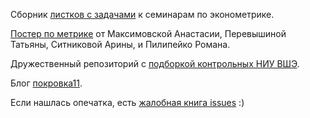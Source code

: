 Сборник [листков с задачами](https://github.com/bdemeshev/metrics_pro/raw/master/metrics_pro.pdf) к семинарам по эконометрике.

[Постер по метрике](https://github.com/bdemeshev/metrics_pro/raw/master/metrics_poster/metrics_poster.pdf) от Максимовской Анастасии, Перевышиной Татьяны, Ситниковой Арины, и Пилипейко Романа.

Дружественный репозиторий с [подборкой контрольных НИУ ВШЭ](https://github.com/bdemeshev/metrics_hse_exams).

Блог [покровка11](https://pokrovka11.wordpress.com).

Если нашлась опечатка, есть [жалобная книга issues](https://github.com/bdemeshev/metrics_pro/issues) :)
